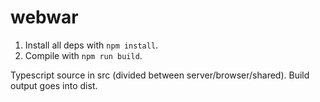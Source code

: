 # webwar

1. Install all deps with `npm install`.
2. Compile with `npm run build`.

Typescript source in src (divided between server/browser/shared). Build output goes into dist.
